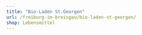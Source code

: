 ```yaml
---
title: "Bio-Laden St.Georgen"
url: /freiburg-im-breisgau/bio-laden-st-georgen/
shop: Lebensmittel
---
```

